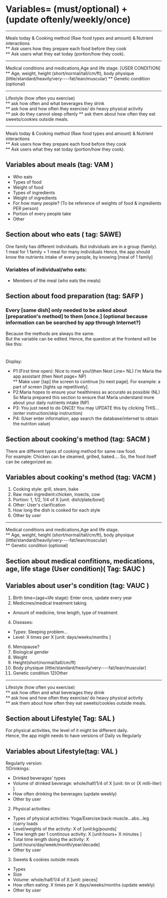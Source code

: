 # Variables= (must/optional) + (update oftenly/weekly/once)  
----------------------------------------------------------------------------
Meals today & Cooking method (Raw food types and amount) & Nutrient interactions	
** Ask users how they prepare each food before they cook	
** Ask users what they eat today (portion/how they cook). 

----------------------------------------------------------------------------
Medical conditions and medications,Age and life stage.  [USER CONDITION]
** Age, weight, height (short/normal/tall/cm/ft), body physique (little/standard/heavily/very----fat/lean/muscular) 
** Genetic condition (optional) 

----------------------------------------------------------------------------
Lifestyle (how often you exercise)	
** ask how often and what beverages they drink	
** ask how and how often they exercise/ do heavy physical activity	
** ask do they cannot sleep oftenly	
** ask them about how often they eat sweets/cookies outside meals.

----------------------------------------------------------------------------
Meals today & Cooking method (Raw food types and amount) & Nutrient interactions	
** Ask users how they prepare each food before they cook	
** Ask users what they eat today (portion/how they cook). 
## Variables about meals (tag: VAM )
* Who eats
*	Types of food	 
*	Weight of food	 
*	Types of ingredients	
*	Weight of ingredients	
*	For how many people? (To be reference of weights of food & ingredients PER person)	
*	Portion of every people take 
*	Other   

## Section about who eats ( tag: SAWE)
One family has different individuals. But individuals are in a group (family).  
1 meal for 1 family = 1 meal for many individuals
Hence, the app should know the nutrients intake of every people, by knowing  [meal of 1 family]
### Variables of individual/who eats:
* Members of the meal (who eats the meals)

## Section about food preparation (tag: SAFP )
### Every [same dish] only needed to be asked about [preparation's method] to them [once.] (optional because information can be searched by app through Internet?)	
Because the methods are always the same.	
But the variable can be edited.
Hence, the question at the frontend will be like this:
#  	
Display:	
*	P1:(First time open):	Nice to meet you!(then Next Line= NL) I'm Maria the app assistant	(then Next page= NP)	
**	Make user [tap] the screen to continue [to next page]. For example:	a part of screen [lights up repetitively]. 
*	P2:Maria hopes to ensure your healthiness as accurate as possible (NL) So Maria prepared this section to ensure that Maria understand more about your daily nutrients intake (NP)	 
*	P3: You just need to do ONCE! You may UPDATE this by clicking THIS... (enter instruction/skip instruction)  
*	P4:	(User enter information, app search the database/internet to obtain the nutriton value) 
  
## Section about cooking's method  (tag: SACM ) 
There are different types of cooking method for same raw food.  
  For example: Chicken can be steamed, grilled, baked.... 
So, the food itself can be categorized as:  
## Variables about cooking's method (tag: VACM )  
1) Cooking style: grill, steam, bake  
2) Raw main ingredient:chicken, insects, cow  
3) Portion: 1, 1/2, 1/4 of X [unit: dish/plate/bowl]
4) Other: User's clarification  
5) How long the dish is cooked for each style 
6) Other by user     
  
----------------------------------------------------------------------------
Medical conditions and medications,Age and life stage.  
** Age, weight, height (short/normal/tall/cm/ft), body physique (little/standard/heavily/very----fat/lean/muscular)  
** Genetic condition (optional)    

##  Section about medical confitions, medications, age, life stage (User condition)( Tag: SAUC )    
## Variables about user's condition (tag: VAUC )  
1) Birth time=(age+life stage): Enter once, update every year  
2) Medicines/medical treatment taking  
  * Amount of medicine, time length, type of treatment    
4) Diseases: 
  * Types: Sleeping problem...  
  * Level: X times per X  [unit: days/weeks/months ] 
6) Menopause? 
7) Biological gender  
8) Weight 
9) Height(short/normal/tall/cm/ft)   
10) Body physique (little/standard/heavily/very----fat/lean/muscular)  
11) Genetic condition 
12)Other   

----------------------------------------------------------------------------
Lifestyle (how often you exercise)	
** ask how often and what beverages they drink	
** ask how and how often they exercise/ do heavy physical activity	
** ask them about how often they eat sweets/cookies outside meals.  

##  Section about Lifestyle( Tag: SAL ) 
For physical activities, the level of it might be different daily.  
Hence, the app might needs to have versions of Daily vs Regularly   
## Variables about Lifestyle(tag: VAL ) 
Regularly version:  
1)Drinkings:  
  * Drinked beverages' types 
  * Volume of drinked beverage: whole/half/1/4 of  X [unit: tin or (X milli-liter) ] 
  * How often drinking the beverages (update weekly) 
  * Other by user 
2) Physical activities:   
  * Types of physical activities: Yoga/Exercise:back-muscle...abs...leg /carry loads  
  * Level/weights of the activity: X of  [unit:kg/pounds]  
  * Time length per 1 continous activity: X [unit:hours+ X minutes ] 
  * Total time length doing the activity: X  [unit:hours/day/week/month/year/decade]  
  * Other by user 
3)  Sweets & cookies outside meals 
  * Types 
  * Size 
  * Volume: whole/half/1/4 of X  [unit: pieces]  
  * How often eating: X times per X days/weeks/months  (update weekly) 
  * Other by user  
